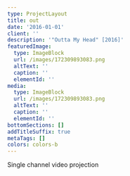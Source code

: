 ```yaml
---
type: ProjectLayout
title: out
date: '2016-01-01'
client: ''
description: '"Outta My Head" [2016]'
featuredImage:
  type: ImageBlock
  url: /images/172309893083.png
  altText: ''
  caption: ''
  elementId: ''
media:
  type: ImageBlock
  url: /images/172309893083.png
  altText: ''
  caption: ''
  elementId: ''
bottomSections: []
addTitleSuffix: true
metaTags: []
colors: colors-b
---
```

Single channel video projection
